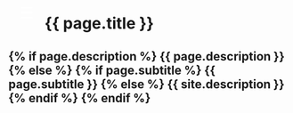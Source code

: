 <div>
<span style="padding:20px; float:left; font-size:200%;cursor:pointer; color: white;" onclick="openNav()">&#9776;</span>
</div>
<div class="page-header">
  <h1 class="project-name">{{ page.title  }}</h1>
  <h2 class="project-tagline">
    {% if page.description %}
      {{ page.description }}
    {% else %}
      {% if page.subtitle %}
        {{ page.subtitle }}
      {% else %}
        {{ site.description }}
      {% endif %}
    {% endif %}
  </h2>
</div>
